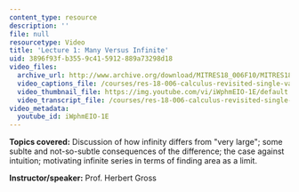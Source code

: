 ```yaml
---
content_type: resource
description: ''
file: null
resourcetype: Video
title: 'Lecture 1: Many Versus Infinite'
uid: 3896f93f-b355-9c41-5912-889a73298d18
video_files:
  archive_url: http://www.archive.org/download/MITRES18_006F10/MITRES18_006F10_26_0701_300k.mp4
  video_captions_file: /courses/res-18-006-calculus-revisited-single-variable-calculus-fall-2010/9426dbf06f8c5a08a08c0bc79790ff2c_iWphmEIO-1E.vtt
  video_thumbnail_file: https://img.youtube.com/vi/iWphmEIO-1E/default.jpg
  video_transcript_file: /courses/res-18-006-calculus-revisited-single-variable-calculus-fall-2010/146be96ea0eeaf6724f3cc26ab479c20_iWphmEIO-1E.pdf
video_metadata:
  youtube_id: iWphmEIO-1E
---
```


**Topics covered:** Discussion of how infinity differs from "very large"; some sublte and not-so-subtle consequences of the difference; the case against intuition; motivating infinite series in terms of finding area as a limit.

**Instructor/speaker:** Prof. Herbert Gross